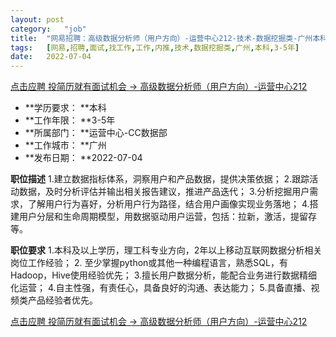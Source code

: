 ```yaml
---
layout:	post
category:	"job"
title:	"网易招聘：高级数据分析师（用户方向）-运营中心212-技术-数据挖掘类-广州本科3-5年"
tags:	[网易,招聘,面试,找工作,工作,内推,技术,数据挖掘类,广州,本科,3-5年]
date:	2022-07-04
---
```


[点击应聘 投简历就有面试机会 -> 高级数据分析师（用户方向）-运营中心212](http://mobile.bole.netease.com/bole/boleDetail?id=28556&employeeId=346f03c3cda5f04c&key=all)



- **学历要求： **本科
- **工作年限： **3-5年
- **所属部门： **运营中心-CC数据部
- **工作城市： **广州
- **发布日期： **2022-07-04



**职位描述**
1.建立数据指标体系，洞察用户和产品数据，提供决策依据；
2.跟踪活动数据，及时分析评估并输出相关报告建议，推进产品迭代；
3.分析挖掘用户需求，了解用户行为喜好，分析用户行为路径，结合用户画像实现业务落地；
4.搭建用户分层和生命周期模型，用数据驱动用户运营，包括：拉新，激活，提留存等。



**职位要求**
1.本科及以上学历，理工科专业方向，2年以上移动互联网数据分析相关岗位工作经验；
2. 至少掌握python或其他一种编程语言，熟悉SQL，有Hadoop，Hive使用经验优先；
3.擅长用户数据分析，能配合业务进行数据精细化运营；
4.自主性强，有责任心，具备良好的沟通、表达能力；
5.具备直播、视频类产品经验者优先。



[点击应聘 投简历就有面试机会 -> 高级数据分析师（用户方向）-运营中心212](http://mobile.bole.netease.com/bole/boleDetail?id=28556&employeeId=346f03c3cda5f04c&key=all)